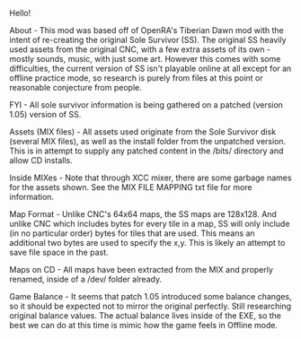 Hello!

About - This mod was based off of OpenRA's Tiberian Dawn mod with the intent of re-creating the original Sole Survivor (SS). The original SS heavily used assets from the original CNC, with a few extra assets of its own - mostly sounds, music, with just some art. However this comes with some difficulties, the current version of SS isn't playable online at all except for an offline practice mode, so research is purely from files at this point or reasonable conjecture from people.

FYI - All sole survivor information is being gathered on a patched (version 1.05) version of SS.

Assets (MIX files) - All assets used originate from the Sole Survivor disk (several MIX files), as well as the install folder from the unpatched version. This is in attempt to supply any patched content in the /bits/ directory and allow CD installs.

Inside MIXes - Note that through XCC mixer, there are some garbage names for the assets shown. See the MIX FILE MAPPING txt file for more information.

Map Format - Unlike CNC's 64x64 maps, the SS maps are 128x128. And unlike CNC which includes bytes for every tile in a map, SS will only include (in no particular order) bytes for tiles that are used. This means an additional two bytes are used to specify the x,y. This is likely an attempt to save file space in the past.

Maps on CD - All maps have been extracted from the MIX and properly renamed, inside of a /dev/ folder already.

Game Balance - It seems that patch 1.05 introduced some balance changes, so it should be expected not to mirror the original perfectly. Still researching original balance values. The actual balance lives inside of the EXE, so the best we can do at this time is mimic how the game feels in Offline mode.